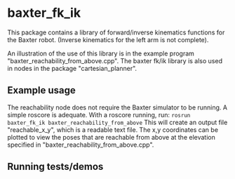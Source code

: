 # baxter_fk_ik
This package contains a library of forward/inverse kinematics functions for the Baxter robot.  (Inverse kinematics for
the left arm is not complete).

An illustration of the use of this library is in the example program "baxter_reachability_from_above.cpp".  The baxter
fk/ik library is also used in nodes in the package "cartesian_planner".

## Example usage
The reachability node does not require the Baxter simulator to be running.  A simple roscore is adequate.  With
a roscore running, run:
`rosrun baxter_fk_ik baxter_reachability_from_above`
This will create an output file "reachable_x_y", which is a readable text file.  The x,y coordinates can be plotted
to view the poses that are reachable from above at the elevation specified in "baxter_reachability_from_above.cpp".

## Running tests/demos
    